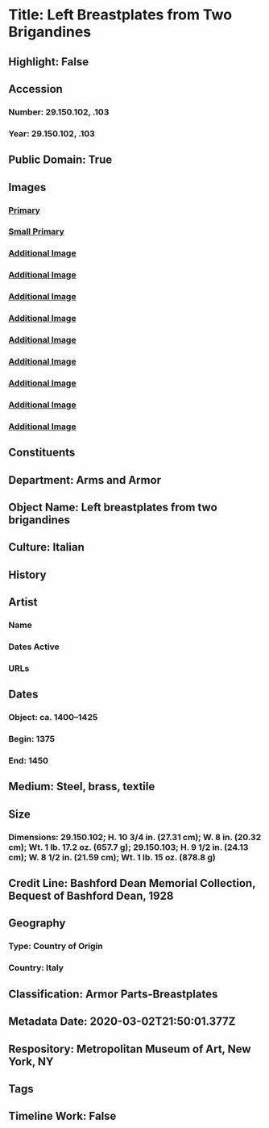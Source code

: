# Title: Left Breastplates from Two Brigandines
## Highlight: False
## Accession
### Number: 29.150.102, .103
### Year: 29.150.102, .103
## Public Domain: True
## Images
### [Primary](https://images.metmuseum.org/CRDImages/aa/original/29.150.102_001august2014.jpg)
### [Small Primary](https://images.metmuseum.org/CRDImages/aa/web-large/29.150.102_001august2014.jpg)
### [Additional Image](https://images.metmuseum.org/CRDImages/aa/original/29.150.102_002august2014.jpg)
### [Additional Image](https://images.metmuseum.org/CRDImages/aa/original/29.150.102_003august2014.jpg)
### [Additional Image](https://images.metmuseum.org/CRDImages/aa/original/29.150.102_005august2014.jpg)
### [Additional Image](https://images.metmuseum.org/CRDImages/aa/original/29.150.102_008AA2015.jpg)
### [Additional Image](https://images.metmuseum.org/CRDImages/aa/original/29.150.102_011AA2015.jpg)
### [Additional Image](https://images.metmuseum.org/CRDImages/aa/original/29.150.103_002august2014.jpg)
### [Additional Image](https://images.metmuseum.org/CRDImages/aa/original/29.150.103_003august2014.jpg)
### [Additional Image](https://images.metmuseum.org/CRDImages/aa/original/29.150.103_004august2014.jpg)
### [Additional Image](https://images.metmuseum.org/CRDImages/aa/original/sfrl29.150.103_74623.jpg)
## Constituents
## Department: Arms and Armor
## Object Name: Left breastplates from two brigandines
## Culture: Italian
## History
## Artist
### Name
### Dates Active
### URLs
## Dates
### Object: ca. 1400–1425
### Begin: 1375
### End: 1450
## Medium: Steel, brass, textile
## Size
### Dimensions: 29.150.102; H. 10 3/4 in. (27.31 cm); W. 8 in. (20.32 cm); Wt. 1 lb. 17.2 oz. (657.7 g); 29.150.103; H. 9 1/2 in. (24.13 cm); W. 8 1/2 in. (21.59 cm); Wt. 1 lb. 15 oz. (878.8 g)
## Credit Line: Bashford Dean Memorial Collection, Bequest of Bashford Dean, 1928
## Geography
### Type: Country of Origin
### Country: Italy
## Classification: Armor Parts-Breastplates
## Metadata Date: 2020-03-02T21:50:01.377Z
## Respository: Metropolitan Museum of Art, New York, NY
## Tags
## Timeline Work: False